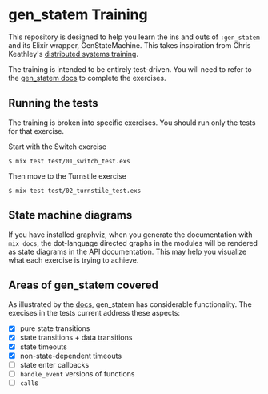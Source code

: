 # gen_statem Training

This repository is designed to help you learn the ins and outs of `:gen_statem`
and its Elixir wrapper, GenStateMachine. This takes inspiration from Chris Keathley's
[distributed systems training](https://github.com/keathley/distsys_training).

The training is intended to be entirely test-driven. You will need to refer to
the [gen_statem docs](https://erlang.org/doc/design_principles/statem.html) to
complete the exercises.

## Running the tests

The training is broken into specific exercises. You should run only the tests
for that exercise.

Start with the Switch exercise

```
$ mix test test/01_switch_test.exs
```

Then move to the Turnstile exercise

```
$ mix test test/02_turnstile_test.exs
```


## State machine diagrams

If you have installed graphviz, when you generate the documentation with `mix
docs`, the dot-language directed graphs in the modules will be rendered as state
diagrams in the API documentation. This may help you visualize what each
exercise is trying to achieve.

## Areas of gen_statem covered

As illustrated by the
[docs](https://erlang.org/doc/design_principles/statem.html), gen_statem has
considerable functionality. The execises in the tests current address these
aspects:

- [x] pure state transitions
- [x] state transitions + data transitions
- [x] state timeouts
- [x] non-state-dependent timeouts
- [ ] state enter callbacks
- [ ] `handle_event` versions of functions
- [ ] `call`s
